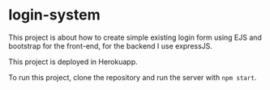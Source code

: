 # login-system

This project is about how to create simple existing login form using EJS and bootstrap for the front-end, for the backend I use expressJS. 

This project is deployed in Herokuapp.

To run this project, clone the repository and run the server with `npm start`.
